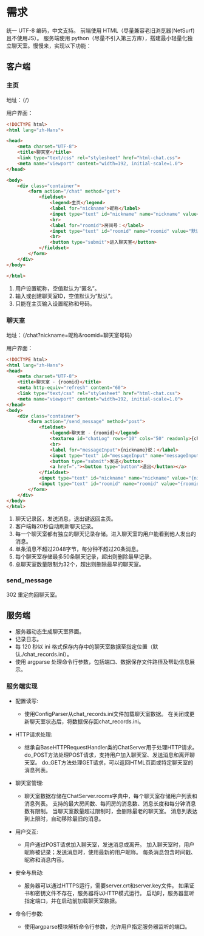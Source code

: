 # 需求

统一 UTF-8 编码，中文支持。
前端使用 HTML（尽量兼容老旧浏览器(NetSurf)且不使用JS）。
服务端使用 python（尽量不引入第三方库），搭建最小轻量化独立聊天室。慢慢来，实现以下功能：

## 客户端

### 主页

地址：（/）

用户界面：

```html index.html
<!DOCTYPE html>
<html lang="zh-Hans">

<head>
    <meta charset="UTF-8">
    <title>聊天室</title>
    <link type="text/css" rel="stylesheet" href="html-chat.css">
    <meta name="viewport" content="width=192, initial-scale=1.0">
</head>

<body>
    <div class="container">
        <form action="/chat" method="get">
            <fieldset>
                <legend>主页</legend>
                <label for="nickname">昵称</label>
                <input type="text" id="nickname" name="nickname" value="匿名">
                <br>
                <label for="roomid">房间号：</label>
                <input type="text" id="roomid" name="roomid" value="默认">
                <br>
                <button type="submit">进入聊天室</button>
            </fieldset>
        </form>
    </div>
</body>

</html>
```

1. 用户设置昵称，空值默认为“匿名”。
2. 输入或创建聊天室ID，空值默认为“默认”。
3. 只能在主页输入设置昵称和号码。

### 聊天室

地址：（/chat?nickname=昵称&roomid=聊天室号码）

用户界面：

```html chat.html
<!DOCTYPE html>
<html lang="zh-Hans">
<head>
    <meta charset="UTF-8">
    <title>聊天室 - {roomid}</title>
    <meta http-equiv="refresh" content="60">
    <link type="text/css" rel="stylesheet" href="html-chat.css">
    <meta name="viewport" content="width=192, initial-scale=1.0">
</head>
<body>
    <div class="container">
        <form action="/send_message" method="post">
            <fieldset>
                <legend>聊天室 - {roomid}</legend>
                <textarea id="chatLog" rows="10" cols="50" readonly>{chat_log}</textarea>
                <br>
                <label for="messageInput">{nickname}说：</label>
                <input type="text" id="messageInput" name="messageInput">
                <button type="submit">发送</button>
                <a href="."><button type="button">退出</button></a>
            </fieldset>
            <input type="text" id="nickname" name="nickname" value="{nickname}" style="display: none;">
            <input type="text" id="roomid" name="roomid" value="{roomid}" style="display: none;">
        </form>
    </div>
</body>
</html>
```

1. 聊天记录区，发送消息，退出键返回主页。
2. 客户端每20秒自动刷新聊天记录。
3. 每一个聊天室都有独立的聊天记录存储。进入聊天室的用户能看到他人发出的消息。
4. 单条消息不超过2048字节，每分钟不超过20条消息。
5. 每个聊天室存储最多50条聊天记录，超出则删除最早记录。
6. 总聊天室数量限制为32个，超出则删除最早的聊天室。

### send_message

302 重定向回聊天室。

## 服务端

- 服务器动态生成聊天室界面。
- 记录日志。
- 每 120 秒以 ini 格式保存内存中的聊天室数据至指定位置（默认./chat_records.ini）。
- 使用 argparse 处理命令行参数，包括端口、数据保存文件路径及帮助信息展示。

### 服务端实现

- 配置读写:
  - 使用ConfigParser从chat_records.ini文件加载聊天室数据。
在关闭或更新聊天室状态后，将数据保存回chat_records.ini。

- HTTP请求处理:
  - 继承自BaseHTTPRequestHandler类的ChatServer用于处理HTTP请求。
do_POST方法处理POST请求，支持用户加入聊天室、发送消息和离开聊天室。
do_GET方法处理GET请求，可以返回HTML页面或特定聊天室的消息列表。

- 聊天室管理:
  - 聊天室数据存储在ChatServer.rooms字典中，每个聊天室存储用户列表和消息列表。
支持的最大房间数、每间房的消息数、消息长度和每分钟消息数有限制。
当聊天室数量超过限制时，会删除最老的聊天室。
消息列表达到上限时，自动移除最旧的消息。

- 用户交互:
  - 用户通过POST请求加入聊天室，发送消息或离开。
加入聊天室时，用户昵称被记录；发送消息时，使用最新的用户昵称。
每条消息包含时间戳、昵称和消息内容。

- 安全与启动:
  - 服务器可以通过HTTPS运行，需要server.crt和server.key文件。
如果证书和密钥文件不存在，服务器将以HTTP模式运行。
启动时，服务器监听指定端口，并在启动前加载聊天室数据。

- 命令行参数:
  - 使用argparse模块解析命令行参数，允许用户指定服务器监听的端口。
